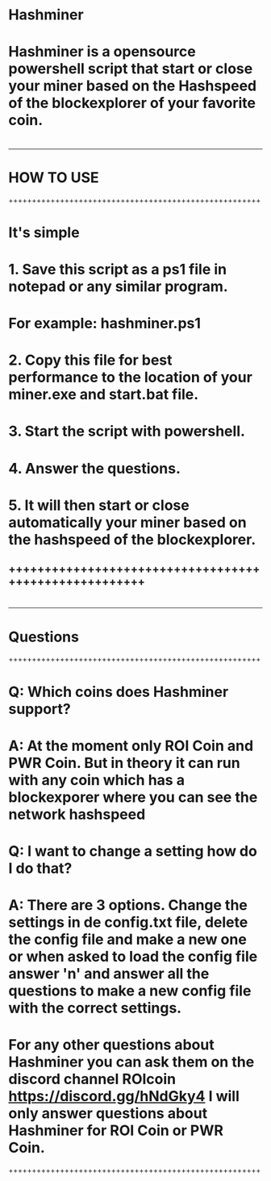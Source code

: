 # Hashminer
# Hashminer is a opensource powershell script that start or close your miner based on the Hashspeed of the blockexplorer of your favorite coin.
# 
------------------------------------------------------
# HOW TO USE
++++++++++++++++++++++++++++++++++++++++++++++++++++++
# It's simple
# 1. Save this script as a ps1 file in notepad or any similar program. 
#    For example: hashminer.ps1
# 2. Copy this file for best performance to the location of your miner.exe and start.bat file.   
# 3. Start the script with powershell.
# 4. Answer the questions.
# 5. It will then start or close automatically your miner based on the hashspeed of the blockexplorer.
++++++++++++++++++++++++++++++++++++++++++++++++++++++
------------------------------------------------------
#
------------------------------------------------------
# Questions
++++++++++++++++++++++++++++++++++++++++++++++++++++++
# Q: Which coins does Hashminer support?
# A: At the moment only ROI Coin and PWR Coin. But in theory it can run with any coin which has a blockexporer where you can see the network hashspeed
#
# Q: I want to change a setting how do I do that?
# A: There are 3 options. Change the settings in de config.txt file, delete the config file and make a new one or when asked to load the config file answer 'n' and answer all the questions to make a new config file with the correct settings.
#   
# For any other questions about Hashminer you can ask them on the discord channel ROIcoin https://discord.gg/hNdGky4 I will only answer questions about Hashminer for ROI Coin or PWR Coin. 
++++++++++++++++++++++++++++++++++++++++++++++++++++++
